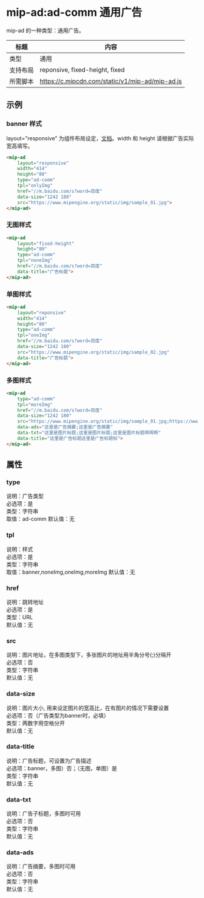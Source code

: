 # mip-ad:ad-comm 通用广告

mip-ad 的一种类型：通用广告。

标题|内容
----|----
类型|通用
支持布局|reponsive, fixed-height, fixed
所需脚本|https://c.mipcdn.com/static/v1/mip-ad/mip-ad.js

## 示例

### banner 样式

layout="responsive" 为组件布局设定，[文档](https://www.mipengine.org/doc/3-widget/11-widget-layout.html)。width 和 height 请根据广告实际宽高填写。
```html
<mip-ad
    layout="responsive"
    width="414"
    height="80" 
    type="ad-comm"
    tpl="onlyImg" 
    href="//m.baidu.com/s?word=百度" 
    data-size="1242 180" 
    src="https://www.mipengine.org/static/img/sample_01.jpg">
</mip-ad>
```

### 无图样式

```html
<mip-ad
    layout="fixed-height"
    height="80" 
    type="ad-comm"
    tpl="noneImg" 
    href="//m.baidu.com/s?word=百度" 
    data-title="广告标题">
</mip-ad>
```

### 单图样式

```html
<mip-ad
    layout="reponsive"
    width="414"
    height="80" 
    type="ad-comm"
    tpl="oneImg" 
    href="//m.baidu.com/s?word=百度" 
    data-size="1242 180" 
    src="https://www.mipengine.org/static/img/sample_02.jpg" 
    data-title="广告标题">
</mip-ad>
```

### 多图样式

```html
<mip-ad 
    type="ad-comm"
    tpl="moreImg" 
    href="//m.baidu.com/s?word=百度" 
    data-size="1242 180" 
    src="https://www.mipengine.org/static/img/sample_01.jpg;https://www.mipengine.org/static/img/sample_02.jpg;https://www.mipengine.org/static/img/sample_03.jpg" 
    data-ads="这里是广告摘要;这里是广告摘要" 
    data-txt="这里是图片标题;这里是图片标题;这里是图片标题啊啊啊"
    data-title="这里是广告标题这里是广告标题标">
</mip-ad>
```

## 属性

### type

说明：广告类型  
必选项：是  
类型：字符串  
取值：ad-comm 
默认值：无

### tpl

说明：样式  
必选项：是  
类型：字符串  
取值：banner,noneImg,oneImg,moreImg 
默认值：无

### href

说明：跳转地址  
必选项：是  
类型：URL  
默认值：无

### src

说明：图片地址，在多图类型下，多张图片的地址用半角分号(;)分隔开  
必选项：否  
类型：字符串  
默认值：无

### data-size

说明：图片大小, 用来设定图片的宽高比，在有图片的情况下需要设置  
必选项：否（广告类型为banner时，必填）  
类型：两数字用空格分开  
默认值：无

### data-title

说明：广告标题，可设置为广告描述  
必选项：banner，多图）否；（无图，单图）是  
类型：字符串  
默认值：无

### data-txt

说明：广告子标题，多图时可用  
必选项：否  
类型：字符串  
默认值：无

### data-ads

说明：广告摘要，多图时可用  
必选项：否  
类型：字符串  
默认值：无
